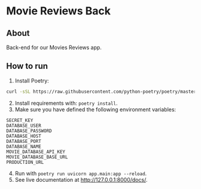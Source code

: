 # Movie Reviews Back

## About

Back-end for our Movies Reviews app.

## How to run

1. Install Poetry:

```sh
curl -sSL https://raw.githubusercontent.com/python-poetry/poetry/master/get-poetry.py | python
```

2. Install requirements with: `poetry install`.
3. Make sure you have defined the following environment variables:

```
SECRET_KEY
DATABASE_USER
DATABASE_PASSWORD
DATABASE_HOST
DATABASE_PORT
DATABASE_NAME
MOVIE_DATABASE_API_KEY
MOVIE_DATABASE_BASE_URL
PRODUCTION_URL
```
4. Run with `poetry run uvicorn app.main:app --reload`.
5. See live documentation at http://127.0.0.1:8000/docs/.

